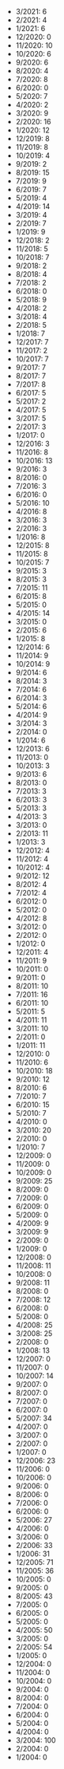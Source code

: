 *  3/2021: 6
*  2/2021: 4
*  1/2021: 6
*  12/2020: 0
*  11/2020: 10
*  10/2020: 6
*  9/2020: 6
*  8/2020: 4
*  7/2020: 8
*  6/2020: 0
*  5/2020: 7
*  4/2020: 2
*  3/2020: 9
*  2/2020: 16
*  1/2020: 12
*  12/2019: 8
*  11/2019: 8
*  10/2019: 4
*  9/2019: 2
*  8/2019: 15
*  7/2019: 9
*  6/2019: 7
*  5/2019: 4
*  4/2019: 14
*  3/2019: 4
*  2/2019: 7
*  1/2019: 9
*  12/2018: 2
*  11/2018: 5
*  10/2018: 7
*  9/2018: 2
*  8/2018: 4
*  7/2018: 2
*  6/2018: 0
*  5/2018: 9
*  4/2018: 2
*  3/2018: 4
*  2/2018: 5
*  1/2018: 7
*  12/2017: 7
*  11/2017: 2
*  10/2017: 7
*  9/2017: 7
*  8/2017: 7
*  7/2017: 8
*  6/2017: 5
*  5/2017: 2
*  4/2017: 5
*  3/2017: 5
*  2/2017: 3
*  1/2017: 0
*  12/2016: 3
*  11/2016: 8
*  10/2016: 13
*  9/2016: 3
*  8/2016: 0
*  7/2016: 3
*  6/2016: 0
*  5/2016: 10
*  4/2016: 8
*  3/2016: 3
*  2/2016: 3
*  1/2016: 8
*  12/2015: 8
*  11/2015: 8
*  10/2015: 7
*  9/2015: 3
*  8/2015: 3
*  7/2015: 11
*  6/2015: 8
*  5/2015: 0
*  4/2015: 14
*  3/2015: 0
*  2/2015: 6
*  1/2015: 8
*  12/2014: 6
*  11/2014: 9
*  10/2014: 9
*  9/2014: 6
*  8/2014: 3
*  7/2014: 6
*  6/2014: 3
*  5/2014: 6
*  4/2014: 9
*  3/2014: 3
*  2/2014: 0
*  1/2014: 6
*  12/2013: 6
*  11/2013: 0
*  10/2013: 3
*  9/2013: 6
*  8/2013: 0
*  7/2013: 3
*  6/2013: 3
*  5/2013: 3
*  4/2013: 3
*  3/2013: 0
*  2/2013: 11
*  1/2013: 3
*  12/2012: 4
*  11/2012: 4
*  10/2012: 4
*  9/2012: 12
*  8/2012: 4
*  7/2012: 4
*  6/2012: 0
*  5/2012: 0
*  4/2012: 8
*  3/2012: 0
*  2/2012: 0
*  1/2012: 0
*  12/2011: 4
*  11/2011: 9
*  10/2011: 0
*  9/2011: 0
*  8/2011: 10
*  7/2011: 16
*  6/2011: 10
*  5/2011: 5
*  4/2011: 11
*  3/2011: 10
*  2/2011: 0
*  1/2011: 11
*  12/2010: 0
*  11/2010: 6
*  10/2010: 18
*  9/2010: 12
*  8/2010: 6
*  7/2010: 7
*  6/2010: 15
*  5/2010: 7
*  4/2010: 0
*  3/2010: 20
*  2/2010: 0
*  1/2010: 7
*  12/2009: 0
*  11/2009: 0
*  10/2009: 0
*  9/2009: 25
*  8/2009: 0
*  7/2009: 0
*  6/2009: 0
*  5/2009: 0
*  4/2009: 9
*  3/2009: 9
*  2/2009: 0
*  1/2009: 0
*  12/2008: 0
*  11/2008: 11
*  10/2008: 0
*  9/2008: 11
*  8/2008: 0
*  7/2008: 12
*  6/2008: 0
*  5/2008: 0
*  4/2008: 25
*  3/2008: 25
*  2/2008: 0
*  1/2008: 13
*  12/2007: 0
*  11/2007: 0
*  10/2007: 14
*  9/2007: 0
*  8/2007: 0
*  7/2007: 0
*  6/2007: 0
*  5/2007: 34
*  4/2007: 0
*  3/2007: 0
*  2/2007: 0
*  1/2007: 0
*  12/2006: 23
*  11/2006: 0
*  10/2006: 0
*  9/2006: 0
*  8/2006: 0
*  7/2006: 0
*  6/2006: 0
*  5/2006: 27
*  4/2006: 0
*  3/2006: 0
*  2/2006: 33
*  1/2006: 31
*  12/2005: 71
*  11/2005: 36
*  10/2005: 0
*  9/2005: 0
*  8/2005: 43
*  7/2005: 0
*  6/2005: 0
*  5/2005: 0
*  4/2005: 50
*  3/2005: 0
*  2/2005: 54
*  1/2005: 0
*  12/2004: 0
*  11/2004: 0
*  10/2004: 0
*  9/2004: 0
*  8/2004: 0
*  7/2004: 0
*  6/2004: 0
*  5/2004: 0
*  4/2004: 0
*  3/2004: 100
*  2/2004: 0
*  1/2004: 0